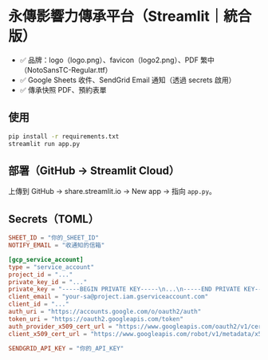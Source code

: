 # 永傳影響力傳承平台（Streamlit｜統合版）

- ✅ 品牌：logo（logo.png）、favicon（logo2.png）、PDF 繁中（NotoSansTC-Regular.ttf）
- ✅ Google Sheets 收件、SendGrid Email 通知（透過 secrets 啟用）
- ✅ 傳承快照 PDF、預約表單

## 使用
```bash
pip install -r requirements.txt
streamlit run app.py
```

## 部署（GitHub → Streamlit Cloud）
上傳到 GitHub → share.streamlit.io → New app → 指向 `app.py`。

## Secrets（TOML）
```toml
SHEET_ID = "你的_SHEET_ID"
NOTIFY_EMAIL = "收通知的信箱"

[gcp_service_account]
type = "service_account"
project_id = "..."
private_key_id = "..."
private_key = "-----BEGIN PRIVATE KEY-----\n...\n-----END PRIVATE KEY-----\n"
client_email = "your-sa@project.iam.gserviceaccount.com"
client_id = "..."
auth_uri = "https://accounts.google.com/o/oauth2/auth"
token_uri = "https://oauth2.googleapis.com/token"
auth_provider_x509_cert_url = "https://www.googleapis.com/oauth2/v1/certs"
client_x509_cert_url = "https://www.googleapis.com/robot/v1/metadata/x509/your-sa%40project.iam.gserviceaccount.com"

SENDGRID_API_KEY = "你的_API_KEY"
```
